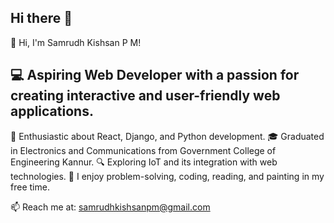 ## Hi there 👋

👋 Hi, I'm Samrudh Kishsan P M!
## 💻 Aspiring Web Developer with a passion for creating interactive and user-friendly web applications.
🚀 Enthusiastic about React, Django, and Python development.
🎓 Graduated in Electronics and Communications from Government College of Engineering Kannur.
🔍 Exploring IoT and its integration with web technologies.
🎨 I enjoy problem-solving, coding, reading, and painting in my free time.

📫 Reach me at: samrudhkishsanpm@gmail.com

